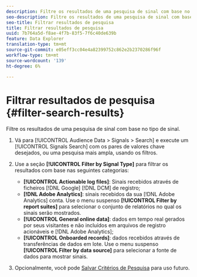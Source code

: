 ```yaml
---
description: Filtre os resultados de uma pesquisa de sinal com base no tipo de sinal.
seo-description: Filtre os resultados de uma pesquisa de sinal com base no tipo de sinal.
seo-title: Filtrar resultados de pesquisa
title: Filtrar resultados de pesquisa
uuid: 7b764a5d-f8ae-4f7b-83f5-7f6c40de639b
feature: Data Explorer
translation-type: tm+mt
source-git-commit: e05eff3cc04e4a82399752c862e2b2370286f96f
workflow-type: tm+mt
source-wordcount: '139'
ht-degree: 6%

---
```



# Filtrar resultados de pesquisa {#filter-search-results}

Filtre os resultados de uma pesquisa de sinal com base no tipo de sinal.

1. Vá para [!UICONTROL Audience Data > Signals > Search] e execute um [!UICONTROL Signals Search] com os pares de valores chave desejados, ou uma pesquisa mais ampla, usando os filtros.
1. Use a seção **[!UICONTROL Filter by Signal Type]** para filtrar os resultados com base nas seguintes categorias:

   * **[!UICONTROL Actionable log files]**: Sinais recebidos através de ficheiros  [!DNL Google] [!DNL DCM] de registro;
   * **[!DNL Adobe Analytics]**: sinais recebidos da sua  [!DNL Adobe Analytics] conta. Use o menu suspenso **[!UICONTROL Filter by report suites]** para selecionar o conjunto de relatórios no qual os sinais serão mostrados.
   * **[!UICONTROL General online data]**: dados em tempo real gerados por seus visitantes e não incluídos em arquivos de registro acionáveis e  [!DNL Adobe Analytics];
   * **[!UICONTROL Onboarded records]**: dados recebidos através de transferências de dados em lote. Use o menu suspenso **[!UICONTROL Filter by data source]** para selecionar a fonte de dados para mostrar sinais.

1. Opcionalmente, você pode [Salvar Critérios de Pesquisa](../../../features/data-explorer/data-explorer-signals-search/data-explorer-save-search.md) para uso futuro.
